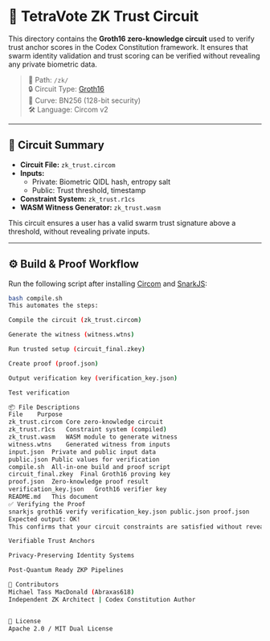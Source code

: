 # 🧪 TetraVote ZK Trust Circuit

This directory contains the **Groth16 zero-knowledge circuit** used to verify trust anchor scores in the Codex Constitution framework. It ensures that swarm identity validation and trust scoring can be verified without revealing any private biometric data.

> 📁 Path: `/zk/`  
> 🔒 Circuit Type: [Groth16](https://zokrates.github.io/introduction.html#zero-knowledge-proof-systems)  
> 📐 Curve: BN256 (128-bit security)  
> 🛠 Language: Circom v2  

---

## 📜 Circuit Summary

- **Circuit File:** `zk_trust.circom`  
- **Inputs:**  
  - Private: Biometric QIDL hash, entropy salt  
  - Public: Trust threshold, timestamp  
- **Constraint System:** `zk_trust.r1cs`  
- **WASM Witness Generator:** `zk_trust.wasm`

This circuit ensures a user has a valid swarm trust signature above a threshold, without revealing private inputs.

---

## ⚙️ Build & Proof Workflow

Run the following script after installing [Circom](https://docs.circom.io/) and [SnarkJS](https://github.com/iden3/snarkjs):

```bash
bash compile.sh
This automates the steps:

Compile the circuit (zk_trust.circom)

Generate the witness (witness.wtns)

Run trusted setup (circuit_final.zkey)

Create proof (proof.json)

Output verification key (verification_key.json)

Test verification

📦 File Descriptions
File	Purpose
zk_trust.circom	Core zero-knowledge circuit
zk_trust.r1cs	Constraint system (compiled)
zk_trust.wasm	WASM module to generate witness
witness.wtns	Generated witness from inputs
input.json	Private and public input data
public.json	Public values for verification
compile.sh	All-in-one build and proof script
circuit_final.zkey	Final Groth16 proving key
proof.json	Zero-knowledge proof result
verification_key.json	Groth16 verifier key
README.md	This document
✅ Verifying the Proof
snarkjs groth16 verify verification_key.json public.json proof.json
Expected output: OK!
This confirms that your circuit constraints are satisfied without revealing any private data.

Verifiable Trust Anchors

Privacy-Preserving Identity Systems

Post-Quantum Ready ZKP Pipelines

🧠 Contributors
Michael Tass MacDonald (Abraxas618)
Independent ZK Architect | Codex Constitution Author


📖 License
Apache 2.0 / MIT Dual License
